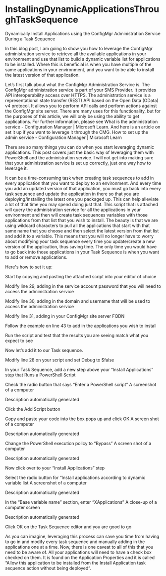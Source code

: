 # InstallingDynamicApplicationsThroughTaskSequence
Dynamically Install Applications using the ConfigMgr Administration Service During a Task Sequence 

In this blog post, I am going to show you how to leverage the ConfigMgr administration service to retrieve all the available applications in your environment and use that list to build a dynamic variable list for applications to be installed. Where this is beneficial is when you have multiple of the same applications in your environment, and you want to be able to install the latest version of that application. 

Let’s first talk about what the ConfigMgr Administration Service is. The ConfigMgr administration service is part of your SMS Provider. It provides API interoperability access over HTTPS. The administration service is a representational state transfer (REST) API based on the Open Data (OData) v4 protocol. It allows you to perform API calls and perform actions against the ConfigMgr site server. There are many uses for this functionality, but for the purposes of this article, we will only be using the ability to get applications. For further information, please see What is the administration service - Configuration Manager | Microsoft Learn. And here is an article on set it up if you want to leverage it through the CMG. How to set up the admin service - Configuration Manager | Microsoft Learn 

There are so many things you can do when you start leveraging dynamic applications. This post covers just the basic way of leveraging them with PowerShell and the administration service. I will not get into making sure that your administration service is set up correctly, just one way how to leverage it. 

It can be a time-consuming task when creating task sequences to add in every application that you want to deploy to an environment. And every time you add an updated version of that application, you must go back into every task sequence and update the application in there so that you are deploying/installing the latest one you packaged up. This can help alleviate a lot of that time you may spend doing just that. This script that is attached will query the administration service for all the applications in your environment and then will create task sequences variables with those applications from that list that you wish to install. The beauty is that we are using wildcard characters to pull all the applications that start with that same name that you choose and then select the latest version from that list and add it to a variable. This means that you will no longer have to worry about modifying your task sequence every time you update/create a new version of the application, thus saving time. The only time you would have to go back into those applications in your Task Sequence is when you want to add or remove applications. 

Here's how to set it up: 

Start by copying and pasting the attached script into your editor of choice 

Modify line 29, adding in the service account password that you will need to access the administration service 

Modify line 30, adding in the domain and username that will be used to access the administration service 

Modify line 31, adding in your ConfigMgr site server FQDN 

Follow the example on line 43 to add in the applications you wish to install 

Run the script and test that the results you are seeing match what you expect to see 

Now let’s add it to our Task sequence. 

Modify line 28 on your script and set Debug to $false 

In your Task Sequence, add a new step above your “Install Applications” step that Runs a PowerShell Script 

Check the radio button that says “Enter a PowerShell script” 
A screenshot of a computer

Description automatically generated 

Click the Add Script button 

Copy and paste your code into the box pops up and click OK 
A screen shot of a computer

Description automatically generated 

Change the PowerShell execution policy to “Bypass” 
A screen shot of a computer

Description automatically generated 

Now click over to your “Install Applications” step 

Select the radio button for “Install applications according to dynamic variable list 
A screenshot of a computer

Description automatically generated 

In the “Base variable name” section, enter “XApplications” 
A close-up of a computer screen

Description automatically generated 

Click OK on the Task Sequence editor and you are good to go 

As you can imagine, leveraging this process can save you time from having to go in and modify every task sequence and manually adding in the applications one at a time. Now, there is one caveat to all of this that you need to be aware of. All your applications will need to have a check box checked on them. It is found on the Application Properties and it is called “Allow this application to be installed from the Install Application task sequence action without being deployed”. 
